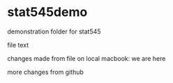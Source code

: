 # stat545demo
demonstration folder for stat545

file text

changes made from file on local macbook:
we are here

more changes from github
